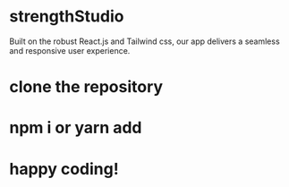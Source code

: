 # strengthStudio
Built on the robust React.js and Tailwind css, our app delivers a seamless and responsive user experience.
# clone the repository
# npm i or yarn add
# happy coding!
